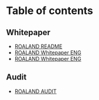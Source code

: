 # Table of contents

## Whitepaper

- [ROALAND README](README.md)
- [ROALAND Whitepaper ENG](whitepaper/roaland-whitepaper-eng.md)
- [ROALAND Whitepaper ENG](whitepaper/roaland-whitepaper-kor.md)

## Audit

- [ROALAND AUDIT](audit/roaland-audit.md)
